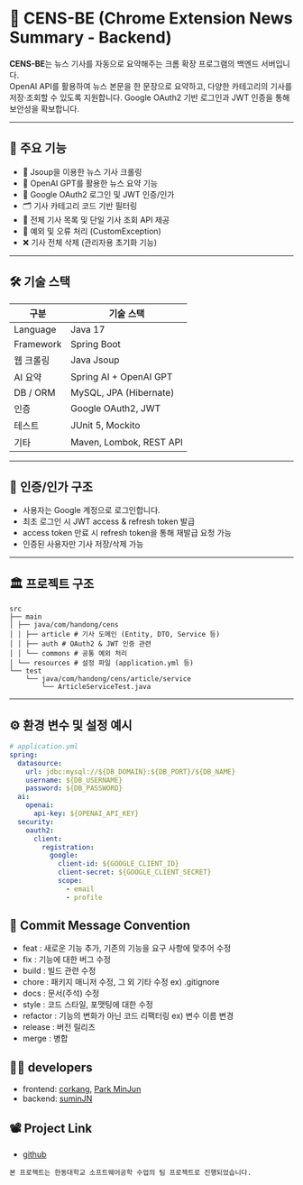 # 📰 CENS-BE (Chrome Extension News Summary - Backend)

**CENS-BE**는 뉴스 기사를 자동으로 요약해주는 크롬 확장 프로그램의 백엔드 서버입니다.  
OpenAI API를 활용하여 뉴스 본문을 한 문장으로 요약하고, 다양한 카테고리의 기사를 저장·조회할 수 있도록 지원합니다. 
Google OAuth2 기반 로그인과 JWT 인증을 통해 보안성을 확보합니다.

---

## 🚀 주요 기능

- 📰 Jsoup을 이용한 뉴스 기사 크롤링
- 🧠 OpenAI GPT를 활용한 뉴스 요약 기능
- 🔐 Google OAuth2 로그인 및 JWT 인증/인가
- 🗂️ 기사 카테고리 코드 기반 필터링
- 📝 전체 기사 목록 및 단일 기사 조회 API 제공
- 🔐 예외 및 오류 처리 (CustomException)
- ❌ 기사 전체 삭제 (관리자용 초기화 기능)

---

## 🛠️ 기술 스택

| 구분        | 기술 스택                          |
|-----------|--------------------------------|
| Language  | Java 17                        |
| Framework | Spring Boot                    |
| 웹 크롤링     | Java Jsoup                     |
| AI 요약     | Spring AI + OpenAI GPT         |
| DB / ORM  | MySQL,  JPA (Hibernate) |
| 인증        | Google OAuth2, JWT   |
| 테스트       | JUnit 5, Mockito               |
| 기타        | Maven, Lombok, REST API        |

---

## 🔐 인증/인가 구조

- 사용자는 Google 계정으로 로그인합니다.
- 최초 로그인 시 JWT access & refresh token 발급
- access token 만료 시 refresh token을 통해 재발급 요청 가능
- 인증된 사용자만 기사 저장/삭제 가능

---


## 🏛️ 프로젝트 구조

```
src
├── main
│ ├── java/com/handong/cens
│ │ ├── article # 기사 도메인 (Entity, DTO, Service 등)
│ │ ├── auth # OAuth2 & JWT 인증 관련
│ │ └── commons # 공통 예외 처리
│ └── resources # 설정 파일 (application.yml 등)
└── test
    └── java/com/handong/cens/article/service
        └── ArticleServiceTest.java
```


---

## ⚙️ 환경 변수 및 설정 예시

```yaml
# application.yml
spring:
  datasource:
    url: jdbc:mysql://${DB_DOMAIN}:${DB_PORT}/${DB_NAME}
    username: ${DB_USERNAME}
    password: ${DB_PASSWORD}
  ai:
    openai:
      api-key: ${OPENAI_API_KEY}
  security:
    oauth2:
      client:
        registration:
          google:
            client-id: ${GOOGLE_CLIENT_ID}
            client-secret: ${GOOGLE_CLIENT_SECRET}
            scope:
              - email
              - profile
```


## 🤖 Commit Message Convention

- feat : 새로운 기능 추가, 기존의 기능을 요구 사항에 맞추어 수정
- fix : 기능에 대한 버그 수정
- build : 빌드 관련 수정
- chore : 패키지 매니저 수정, 그 외 기타 수정 ex) .gitignore
- docs : 문서(주석) 수정
- style : 코드 스타일, 포맷팅에 대한 수정
- refactor : 기능의 변화가 아닌 코드 리팩터링 ex) 변수 이름 변경
- release : 버전 릴리즈
- merge : 병합

## 🧑‍💻 developers

- frontend: [corkang](https://github.com/corkang), [Park MinJun](https://github.com/ParkMinjun0721)
- backend: [suminJN](https://github.com/SuminJN)

## 📽️ Project Link

- [github](https://github.com/Chrome-Extension-News-Summary-CENS)


```
본 프로젝트는 한동대학교 소프트웨어공학 수업의 팀 프로젝트로 진행되었습니다.
```